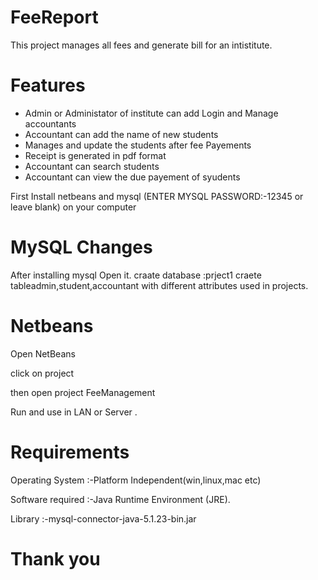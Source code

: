 # FeeReport
This project manages all fees and generate bill for an intistitute.
# Features
* Admin or Administator of institute can add Login and Manage accountants 
* Accountant can add the name of new students 
* Manages and update the students after fee Payements
* Receipt is generated in pdf format
* Accountant can search students 
* Accountant can view the due payement of syudents 

First Install netbeans and mysql (ENTER MYSQL PASSWORD:-12345 or leave blank) on your computer

# MySQL Changes
After installing mysql Open it.
craate database :prject1
craete tableadmin,student,accountant
with different attributes used in projects.

# Netbeans
Open NetBeans

click on project 

then open project FeeManagement

Run and use in LAN or Server .

# Requirements
Operating System :-Platform Independent(win,linux,mac etc)

Software required :-Java Runtime Environment (JRE).

Library :-mysql-connector-java-5.1.23-bin.jar

# Thank you
